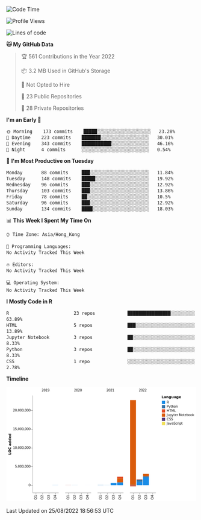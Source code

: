 

<!--**wt12318/wt12318** is a ✨ _special_ ✨ repository because its `README.md` (this file) appears on your GitHub profile.-->

<!--START_SECTION:waka-->
![Code Time](http://img.shields.io/badge/Code%20Time-479%20hrs%2032%20mins-blue)

![Profile Views](http://img.shields.io/badge/Profile%20Views-0-blue)

![Lines of code](https://img.shields.io/badge/From%20Hello%20World%20I%27ve%20Written-30%20Million%20lines%20of%20code-blue)

**🐱 My GitHub Data** 

> 🏆 561 Contributions in the Year 2022
 > 
> 📦 3.2 MB Used in GitHub's Storage 
 > 
> 🚫 Not Opted to Hire
 > 
> 📜 23 Public Repositories 
 > 
> 🔑 28 Private Repositories  
 > 
**I'm an Early 🐤** 

```text
🌞 Morning    173 commits    █████░░░░░░░░░░░░░░░░░░░░   23.28% 
🌆 Daytime    223 commits    ███████░░░░░░░░░░░░░░░░░░   30.01% 
🌃 Evening    343 commits    ███████████░░░░░░░░░░░░░░   46.16% 
🌙 Night      4 commits      ░░░░░░░░░░░░░░░░░░░░░░░░░   0.54%

```
📅 **I'm Most Productive on Tuesday** 

```text
Monday       88 commits     ███░░░░░░░░░░░░░░░░░░░░░░   11.84% 
Tuesday      148 commits    █████░░░░░░░░░░░░░░░░░░░░   19.92% 
Wednesday    96 commits     ███░░░░░░░░░░░░░░░░░░░░░░   12.92% 
Thursday     103 commits    ███░░░░░░░░░░░░░░░░░░░░░░   13.86% 
Friday       78 commits     ██░░░░░░░░░░░░░░░░░░░░░░░   10.5% 
Saturday     96 commits     ███░░░░░░░░░░░░░░░░░░░░░░   12.92% 
Sunday       134 commits    ████░░░░░░░░░░░░░░░░░░░░░   18.03%

```


📊 **This Week I Spent My Time On** 

```text
⌚︎ Time Zone: Asia/Hong_Kong

💬 Programming Languages: 
No Activity Tracked This Week

🔥 Editors: 
No Activity Tracked This Week

💻 Operating System: 
No Activity Tracked This Week

```

**I Mostly Code in R** 

```text
R                        23 repos            ████████████████░░░░░░░░░   63.89% 
HTML                     5 repos             ███░░░░░░░░░░░░░░░░░░░░░░   13.89% 
Jupyter Notebook         3 repos             ██░░░░░░░░░░░░░░░░░░░░░░░   8.33% 
Python                   3 repos             ██░░░░░░░░░░░░░░░░░░░░░░░   8.33% 
CSS                      1 repo              ░░░░░░░░░░░░░░░░░░░░░░░░░   2.78%

```


**Timeline**

![Chart not found](https://raw.githubusercontent.com/wt12318/wt12318/main/charts/bar_graph.png) 


 Last Updated on 25/08/2022 18:56:53 UTC
<!--END_SECTION:waka-->


